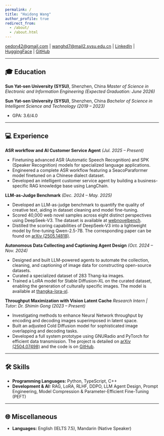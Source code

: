 ```yaml
---
permalink: /
title: "Haidong Wang"
author_profile: true
redirect_from: 
  - /about/
  - /about.html
---
```


<oedon42@gmail.com> | <wanghd7@mail2.sysu.edu.cn> | [LinkedIn](www.linkedin.com/in/haidong-wang-b61877378) | [HuggingFace](https://huggingface.co/Oedon42) | [GitHub](https://github.com/OedonLestrange42)

---

## 🎓 Education

**Sun Yat-sen University (SYSU)**, Shenzhen, China
*Master of Science in Electronic and Information Engineering*
*(Expected Graduation: June 2026)*

**Sun Yat-sen University (SYSU)**, Shenzhen, China
*Bachelor of Science in Intelligent Science and Technology*
*(2019 – 2023)*
- GPA: 3.6/4.0

---

## 💻 Experience

**ASR workflow and AI Customer Service Agent**
*(Jul. 2025 – Present)*
- Finetuning advanced ASR (Automatic Speech Recognition) and SPK (Speaker Recognition) models for specialized language applications.
- Engineered a complete ASR workflow featuring a SeacoParaformer model finetuned on a Chinese dialect dataset.
- Developed an intelligent customer service agent by building a business-specific RAG knowledge base using LangChain.

**LLM-as-Judge Benchmark**
*(Dec. 2024 – May. 2025)*
- Developed an LLM-as-judge benchmark to quantify the quality of creative text, aiding in dataset cleaning and model fine-tuning.
- Scored 40,000 web novel samples across eight distinct perspectives using DeepSeek-V3. The dataset is available at [webnovelbench](https://huggingface.co/datasets/Oedon42/webnovelbench).
- Distilled the scoring capabilities of DeepSeek-V3 into a lightweight model by fine-tuning Qwen-2.5-7B. The corresponding paper can be found on [arXiv (2505.14818)](https://doi.org/10.48550/arXiv.2505.14818).

**Autonomous Data Collecting and Captioning Agent Design**
*(Oct. 2024 – Nov. 2024)*
- Designed and built LLM-powered agents to automate the collection, cleaning, and captioning of image data for constructing open-source datasets.
- Curated a specialized dataset of 283 Thang-ka images.
- Trained a LoRA model for Stable Diffusion-XL on the curated dataset, enabling the generation of culturally specific images. The model is available at [thangka-lora-xl](https://huggingface.co/Oedon42/thangka-lora-xl).

**Throughput Maximization with Vision Latent Cache**
*Research Intern | Tutor: Dr. Shimin Gong*
*(2023 – Present)*
- Investigating methods to enhance Neural Network throughput by encoding and decoding images superimposed in latent space.
- Built an adjusted Cold Diffusion model for sophisticated image overlapping and decoding tasks.
- Developed a full system prototype using GNURadio and PyTorch for efficient data transmission. The project is detailed on [arXiv (2504.07498)](https://doi.org/10.48550/arXiv.2504.07498) and the code is on [GitHub](https://github.com/OedonLestrange42/GNURadio-WiFI-ImageTransfer).

---

## 🛠️ Skills

- **Programming Languages:** Python, TypeScript, C++
- **Development & AI:** RAG, LoRA, RLHF, DDPO, LLM Agent Design, Prompt Engineering, Model Compression & Parameter-Efficient Fine-Tuning (PEFT)

---

## 🌐 Miscellaneous

- **Languages:** English (IELTS 7.5), Mandarin (Native Speaker)

